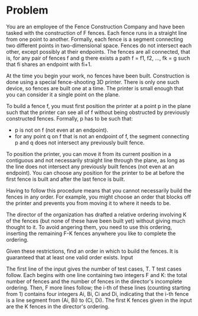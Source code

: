 # Problem

You are an employee of the Fence Construction Company and have been tasked with the construction of F fences. Each fence runs in a straight line from one point to another. Formally, each fence is a segment connecting two different points in two-dimensional space. Fences do not intersect each other, except possibly at their endpoints. The fences are all connected, that is, for any pair of fences f and g there exists a path f = f1, f2, ..., fk = g such that fi shares an endpoint with fi+1.

At the time you begin your work, no fences have been built. Construction is done using a special fence-shooting 3D printer. There is only one such device, so fences are built one at a time. The printer is small enough that you can consider it a single point on the plane.

To build a fence f, you must first position the printer at a point p in the plane such that the printer can see all of f without being obstructed by previously constructed fences. Formally, p has to be such that:

- p is not on f (not even at an endpoint).
- for any point q on f that is not an endpoint of f, the segment connecting p and q does not intersect any previously built fence.

To position the printer, you can move it from its current position in a contiguous and not necessarily straight line through the plane, as long as the line does not intersect any previously built fences (not even at an endpoint). You can choose any position for the printer to be at before the first fence is built and after the last fence is built.

Having to follow this procedure means that you cannot necessarily build the fences in any order. For example, you might choose an order that blocks off the printer and prevents you from moving it to where it needs to be.

The director of the organization has drafted a relative ordering involving K of the fences (but none of these have been built yet) without giving much thought to it. To avoid angering them, you need to use this ordering, inserting the remaining F-K fences anywhere you like to complete the ordering.

Given these restrictions, find an order in which to build the fences. It is guaranteed that at least one valid order exists.
Input

The first line of the input gives the number of test cases, T. T test cases follow. Each begins with one line containing two integers F and K: the total number of fences and the number of fences in the director's incomplete ordering. Then, F more lines follow; the i-th of these lines (counting starting from 1) contains four integers Ai, Bi, Ci and Di, indicating that the i-th fence is a line segment from (Ai, Bi) to (Ci, Di). The first K fences given in the input are the K fences in the director's ordering.
